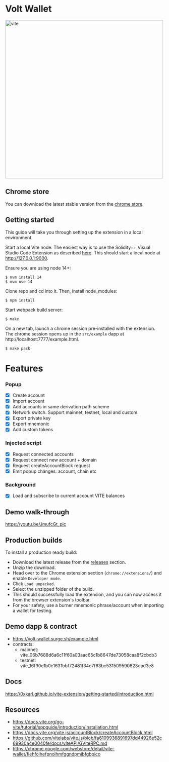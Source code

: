 # Volt Wallet

<div>
    <img src="https://volt-wallet.surge.sh/screenshot.png" alt="vite" width=500 />
</div>

## Chrome store

You can download the latest stable version from the [chrome store](https://chrome.google.com/webstore/detail/vite-wallet/fiehfolhefpnoihmfggndpmibfgbpico).
## Getting started

This guide will take you through setting up the extension in a local environment.

Start a local Vite node. The easiest way is to use the Solidity++ Visual Studio Code Extension as described [here](https://docs.vite.org/go-vite/tutorial/sppguide/introduction/installation.html#installing-the-visual-studio-code-extension). This should start a local node at http://127.0.0.1:9000.

Ensure you are using node 14+:

    $ nvm install 14
    $ nvm use 14

Clone repo and cd into it. Then, install node_modules:

    $ npm install

Start webpack build server:

    $ make

On a new tab, launch a chrome session pre-installed with the extension. The chrome session opens up in the `src/example` dapp at http://localhost:7777/example.html.

    $ make pack

# Features

### Popup

- [x] Create account
- [x] Import account
- [x] Add accounts in same derivation path scheme
- [x] Network switch. Support mainnet, testnet, local and custom.
- [x] Export private key
- [x] Export mnemonic
- [x] Add custom tokens

### Injected script

- [x] Request connected accounts
- [x] Request connect new account + domain
- [x] Request createAccountBlock request
- [x] Emit popup changes: account, chain etc

### Background

- [x] Load and subscribe to current account VITE balances

## Demo walk-through

https://youtu.be/JmufcGt_pic

## Production builds

To install a production ready build:

- Download the latest release from the [releases](https://github.com/0xkarl/vite-extension/releases) section.
- Unzip the download.
- Head over to the Chrome extension section (`chrome://extensions/`) and enable `Developer mode`.
- Click `Load unpacked`.
- Select the unzipped folder of the build.
- This should successfully load the extension, and you can now access it from the browser extension's toolbar.
- For your safety, use a burner mnemonic phrase/account when importing a wallet for testing.

## Demo dapp & contract

- https://volt-wallet.surge.sh/example.html
- contracts:
  - mainnet: vite_06b7688d6a6c11f60a03aac65c1b8647de73058caa8f2cbcb3
  - testnet: vite_16f90e1b0c1631bbf72481f34c7f63bc531509590823dad3e8

## Docs

https://0xkarl.github.io/vite-extension/getting-started/introduction.html

## Resources

- https://docs.vite.org/go-vite/tutorial/sppguide/introduction/installation.html
- https://docs.vite.org/vite.js/accountBlock/createAccountBlock.html
- https://github.com/vitelabs/vite.js/blob/fa6109936891697dd44926e52c69930a4e0040fe/docs/viteAPI/GViteRPC.md
- https://chrome.google.com/webstore/detail/vite-wallet/fiehfolhefpnoihmfggndpmibfgbpico